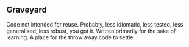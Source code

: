 Graveyard
---------

Code not intended for reuse. Probably, less idiomatic, less tested, less
generalised, less robust, you got it. Written primarily for the sake of
learning. A place for the throw away code to settle.
